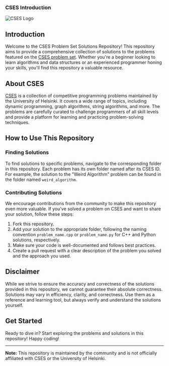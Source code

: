 ### CSES Introduction

![CSES Logo](https://cses.fi/logo.png)

## Introduction

Welcome to the CSES Problem Set Solutions Repository! This repository aims to provide a comprehensive collection of solutions to the problems featured on the [CSES problem set](https://cses.fi/problemset/). Whether you're a beginner looking to learn algorithms and data structures or an experienced programmer honing your skills, you'll find this repository a valuable resource.

## About CSES

[CSES](https://cses.fi/problemset/) is a collection of competitive programming problems maintained by the University of Helsinki. It covers a wide range of topics, including dynamic programming, graph algorithms, string algorithms, and more. The problems are carefully curated to challenge programmers of all skill levels and provide a platform for learning and practicing problem-solving techniques.

## How to Use This Repository

### Finding Solutions

To find solutions to specific problems, navigate to the corresponding folder in this repository. Each problem has its own folder named after its CSES ID. For example, the solution to the "Weird Algorithm" problem can be found in the folder named `weird_algorithm`.

### Contributing Solutions

We encourage contributions from the community to make this repository even more valuable. If you've solved a problem on CSES and want to share your solution, follow these steps:

1. Fork this repository.
2. Add your solution to the appropriate folder, following the naming convention `problem_name.cpp` or `problem_name.py` for C++ and Python solutions, respectively.
3. Make sure your code is well-documented and follows best practices.
4. Create a pull request with a clear description of the problem you solved and the approach you used.

## Disclaimer

While we strive to ensure the accuracy and correctness of the solutions provided in this repository, we cannot guarantee their absolute correctness. Solutions may vary in efficiency, clarity, and correctness. Use them as a reference and learning tool, but always verify and understand the solutions yourself.

## Get Started

Ready to dive in? Start exploring the problems and solutions in this repository! Happy coding!

---

**Note:** This repository is maintained by the community and is not officially affiliated with CSES or the University of Helsinki.
